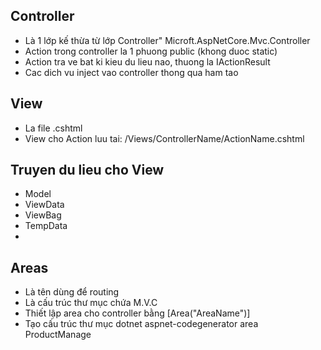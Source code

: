 ﻿## Controller 
- Là 1 lớp kế thừa từ lớp Controller" Microft.AspNetCore.Mvc.Controller
- Action trong controller la 1 phuong public (khong duoc static)
- Action tra ve bat ki kieu du lieu nao, thuong la IActionResult
- Cac dich vu inject vao controller thong qua ham tao

## View
- La file .cshtml
- View cho Action luu tai: /Views/ControllerName/ActionName.cshtml

## Truyen du lieu cho View
- Model 
- ViewData
- ViewBag
- TempData
- 
## Areas
- Là tên dùng để routing 
- Là cấu trúc thư mục chứa M.V.C
- Thiết lập area cho controller bằng [Area("AreaName")]
- Tạo cấu trúc thư mục 
dotnet aspnet-codegenerator area ProductManage

